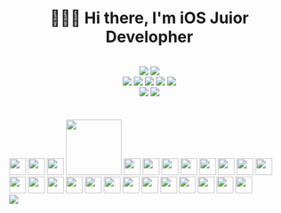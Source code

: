<div align=center><h1>🧑🏻‍💻 Hi there, I'm iOS Juior Developher</h1></div>
<br>
<div align=center> 
  <img src="https://img.shields.io/badge/swift-F05138?style=for-the-badge&logo=swift&logoColor=white"> 
  <img src="https://img.shields.io/badge/xcode-147EFB?style=for-the-badge&logo=xcode&logoColor=white">
  <br>
  <img src="https://img.shields.io/badge/VSCode-5C2D91?style=for-the-badge&logo=visualstudiocode&logoColor=white"> 
  <img src="https://img.shields.io/badge/c-A8B9CC?style=for-the-badge&logo=c&logoColor=white"> 
  <img src="https://img.shields.io/badge/c++-00599C?style=for-the-badge&logo=c%2B%2B&logoColor=white">
  <img src="https://img.shields.io/badge/python-3776AB?style=for-the-badge&logo=python&logoColor=white"> 
   <img src="https://img.shields.io/badge/java-007396?style=for-the-badge&logo=java&logoColor=white"> 
   <br>
  <img src="https://img.shields.io/badge/github-181717?style=for-the-badge&logo=github&logoColor=white">
  <img src="https://img.shields.io/badge/git-F05032?style=for-the-badge&logo=git&logoColor=white">
  <br>
</div>
<h1></h1>

 <div>
    <img src="https://camo.githubusercontent.com/a6af43479d42a1a2fb5c9b40ee7c8cb4166fe525162357d400ee99afe3eac2fa/68747470733a2f2f63756c746f667468657061727479706172726f742e636f6d2f706172726f74732f68642f676974687562706172726f742e676966" width="30" height="30"></img>
    <img src="https://camo.githubusercontent.com/9ed64b042a76b8a97016e877cbaee0d6df224a148034afef658d841cf0cd1791/68747470733a2f2f63756c746f667468657061727479706172726f742e636f6d2f706172726f74732f68642f6c6170746f705f706172726f742e676966" width="30" height="30"></img>
    <img 
src="https://img.gifmagazine.net/gifmagazine/images/4358401/original.gif" width="30" height="30"></img>
    <img 
src="https://img.gifmagazine.net/gifmagazine/images/4358205/original.gif" width="100" height="100"></img>
    <img 
src="https://img.gifmagazine.net/gifmagazine/images/4358368/original.gif" width="30" height="30"></img>
    <img 
src="https://img.gifmagazine.net/gifmagazine/images/4358362/original.gif" width="30" height="30"></img>
    <img 
src="https://img.gifmagazine.net/gifmagazine/images/4358373/original.gif" width="30" height="30"></img>
    <img 
src="https://img.gifmagazine.net/gifmagazine/images/4358382/original.gif" width="30" height="30"></img>
    <img 
src="https://img.gifmagazine.net/gifmagazine/images/4358350/original.gif" width="30" height="30"></img>
    <img 
src="https://img.gifmagazine.net/gifmagazine/images/4358356/original.gif" width="30" height="30"></img>
    <img 
src="https://img.gifmagazine.net/gifmagazine/images/4358334/original.gif" width="30" height="30"></img>
    <img 
src="https://img.gifmagazine.net/gifmagazine/images/4358289/original.gif" width="30" height="30"></img>
    <img 
src="https://img.gifmagazine.net/gifmagazine/images/4358369/original.gif" width="30" height="30"></img>
    <img 
src="https://img.gifmagazine.net/gifmagazine/images/4358361/original.gif" width="30" height="30"></img>
    <img 
src="https://img.gifmagazine.net/gifmagazine/images/4358384/original.gif" width="30" height="30"></img>
    <img 
src="https://img.gifmagazine.net/gifmagazine/images/4358348/original.gif" width="30" height="30"></img>
    <img 
src="https://img.gifmagazine.net/gifmagazine/images/4358352/original.gif" width="30" height="30"></img>
    <img 
src="https://img.gifmagazine.net/gifmagazine/images/4358268/original.gif" width="30" height="30"></img>
    <img 
src="https://img.gifmagazine.net/gifmagazine/images/4358327/original.gif" width="30" height="30"></img>
    <img 
src="https://img.gifmagazine.net/gifmagazine/images/4358371/original.gif" width="30" height="30"></img>
    <img 
src="https://img.gifmagazine.net/gifmagazine/images/4358364/original.gif" width="30" height="30"></img>
    <img 
src="https://img.gifmagazine.net/gifmagazine/images/4358354/original.gif" width="30" height="30"></img>
    <img 
src="https://img.gifmagazine.net/gifmagazine/images/4358379/original.gif" width="30" height="30"></img>
    <img 
src="https://img.gifmagazine.net/gifmagazine/images/4358370/original.gif" width="30" height="30"></img>
    <img 
src="https://img.gifmagazine.net/gifmagazine/images/4358261/original.gif" width="30" height="30"></img>
<!--     <img 
src="https://img.gifmagazine.net/gifmagazine/images/4358349/original.gif" width="30" height="30"></img>
    <img 
src="https://img.gifmagazine.net/gifmagazine/images/4358312/original.gif" width="30" height="30"></img>
    <img 
src="https://img.gifmagazine.net/gifmagazine/images/4358326/original.gif" width="30" height="30"></img>
    <img 
src="https://img.gifmagazine.net/gifmagazine/images/4358203/original.gif" width="30" height="30"></img> -->
<!--     <img 
src="https://img.gifmagazine.net/gifmagazine/images/4358220/original.gif" width="30" height="30"></img> -->
</div>
<a href="https://hits.seeyoufarm.com"><img src="https://hits.seeyoufarm.com/api/count/incr/badge.svg?url=https%3A%2F%2Fgithub.com%2Fyoshida-tako%2Fbaekteun&count_bg=%23FF4242&title_bg=%23555555&icon=swift.svg&icon_color=%23FF4242&title=hits&edge_flat=false"/></a>
